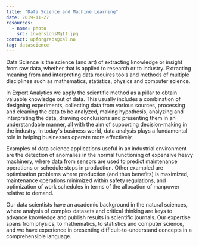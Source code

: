 ```yaml
---
title: "Data Science and Machine Learning"
date: 2019-11-27
resources:
  - name: photo
    src: inversionsMgII.jpg
contact: upforgrabs@xal.no
tag: datascience
---
```


Data Science is the science (and art) of extracting knowledge or insight from
raw data, whether that is applied to research or to industry. Extracting
meaning from and interpreting data requires tools and methods of multiple
disciplines such as mathematics, statistics, physics and computer science.

<!--more-->

In Expert Analytics we apply the scientific method as a pillar to obtain
valuable knowledge out of data. This usually includes a combination of
designing experiments, collecting data from various sources, processing
and cleaning the data to be analyzed, making hypothesis, analyzing and
interpreting the data, drawing conclusions and presenting them in an
understandable manner, all with the aim of supporting decision-making in the
industry. In today's business world, data analysis plays a fundamental role in
helping businesses operate more effectively.

Examples of data science applications useful in an industrial environment are
the detection of anomalies in the normal functioning of expensive heavy
machinery, where data from sensors are used to predict maintenance operations
or schedule stops in production. Other exampled are optimisation problems where
production (and thus benefits) is maximized, maintenance operations minimized
within safety regulations, and optimization of work schedules in terms of the
allocation of manpower relative to demand.

Our data scientists have an academic background in the natural sciences, where
analysis of complex datasets and critical thinking are keys to advance
knowledge and publish results in scientific journals. Our expertise spans from
physics, to mathematics, to statistics and computer science, and we have
experience in presenting difficult-to-understand concepts in a comprehensible
language.
